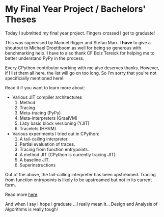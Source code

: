 # My Final Year Project / Bachelors' Theses

Today I submitted my final year project.
Fingers crossed I get to graduate!

This was supervised by Manuel Rigger and Stefan Marr. I **have**
to give a shoutout to Michael Droettboom as well for being so generous
with benchmarking help. I have to also thank CF Bolz Tereick for
helping me to better understand PyPy in the process.

Every CPython contributor working with me also deserves thanks. However,
if I list them all here, the list will go on too long. So I'm sorry that
you're not specificially mentioned here!

Read it if you want to learn more about:
* Various JIT compiler architectures
  1. Method
  2. Tracing
  3. Meta-tracing (PyPy)
  4. Meta-interpreters (GraalVM)
  5. Lazy basic block versioning (YJIT)
  6. Tracelets (HHVM)
* Various experiments I tried out in CPython:
  1. A tail-calling interpreter.
  2. Partial evaluation of traces.
  3. Tracing from function entrypoints.
  4. A method JIT (CPython is currently tracing JIT).
  5. A baseline JIT.
  6. Superinstructions

Out of the above, the tail-calling interpreter has been upstreamed.
Tracing from function entrypoints is likely to be upstreamed but not in its
current form.

Read more [here](../resources/FYP%20Final%20Report%20H341100.pdf).

And when I say I hope I graduate ...I really mean it... Design and Analysis
of Algorithms is really tough!

